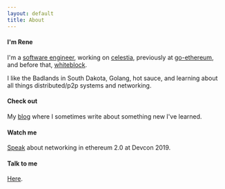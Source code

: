 ```yaml
---
layout: default
title: About
---
```


#### I'm Rene

I'm a [software engineer](https://github.com/renaynay), working on [celestia](https://github.com/celestiaorg), previously at [go-ethereum](https://github.com/ethereum/go-ethereum), and before that, [whiteblock](https://github.com/whiteblock/genesis).

I like the Badlands in South Dakota, Golang, hot sauce, and learning about all things distributed/p2p systems and networking.

#### Check out
My [blog](https://blog.rene.sh) where I sometimes write about something new I've learned.

#### Watch me
[Speak](https://www.youtube.com/watch?v=ebh3Y1vHQBo) about networking in ethereum 2.0 at Devcon 2019.

#### Talk to me
[Here](mailto:renelubov.dev@gmail.com).

